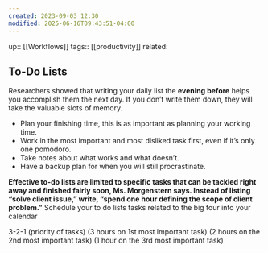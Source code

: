 ```yaml
---
created: 2023-09-03 12:30
modified: 2025-06-16T09:43:51-04:00
---
```

up::  [[Workflows]]
tags:: [[productivity]]
related:

## To-Do Lists
 Researchers showed that writing your daily list the **evening before** helps you accomplish them the next day. If you don’t write them down, they will take the valuable slots of memory.
- Plan your finishing time, this is as important as planning your working time.
- Work in the most important and most disliked task first, even if it’s only one pomodoro.
- Take notes about what works and what doesn’t.
- Have a backup plan for when you will still procrastinate.

**Effective to-do lists are limited to specific tasks that can be tackled right away and finished fairly soon, Ms. Morgenstern says. Instead of listing “solve client issue,” write, “spend one hour defining the scope of client problem.”**
Schedule your to do lists tasks related to the big four into your calendar

3-2-1 (priority of tasks)
(3 hours on 1st most important task)
(2 hours on the 2nd most important task)
(1 hour on the 3rd most important task)
